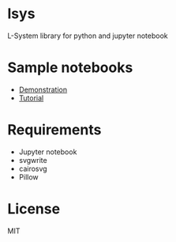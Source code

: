 # lsys

L-System library for python and jupyter notebook

# Sample notebooks

- [Demonstration](https://github.com/ashitani/lsys/blob/master/Fractal.ipynb)
- [Tutorial](https://github.com/ashitani/lsys/blob/master/Tutorial.ipynb)

# Requirements

- Jupyter notebook
- svgwrite
- cairosvg
- Pillow

# License

MIT
